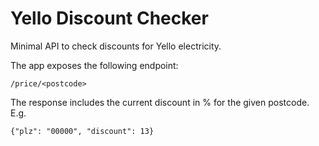 # Yello Discount Checker
Minimal API to check discounts for Yello electricity.

The app exposes the following endpoint:

    /price/<postcode>

The response includes the current discount in % for the given postcode. E.g.

    {"plz": "00000", "discount": 13}
